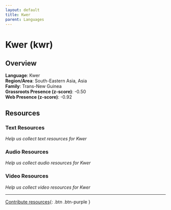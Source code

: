 ```yaml
---
layout: default
title: Kwer
parent: Languages
---
```


# Kwer (kwr)

## Overview

**Language**: Kwer  
**Region/Area**: South-Eastern Asia, Asia  
**Family**: Trans-New Guinea  
**Grassroots Presence (z-score)**: -0.50  
**Web Presence (z-score)**: -0.92  

## Resources

### Text Resources
*Help us collect text resources for Kwer*

### Audio Resources
*Help us collect audio resources for Kwer*

### Video Resources
*Help us collect video resources for Kwer*

---

[Contribute resources](https://forms.office.com/e/1SfLJx3u1r){: .btn .btn-purple }
